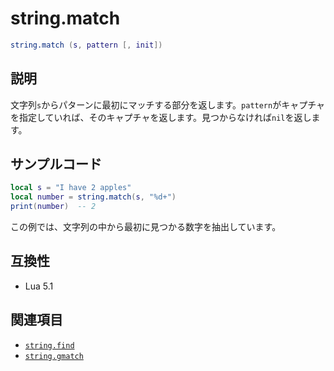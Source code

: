# string.match

```lua
string.match (s, pattern [, init])
```

## 説明

文字列`s`からパターンに最初にマッチする部分を返します。`pattern`がキャプチャを指定していれば、そのキャプチャを返します。見つからなければ`nil`を返します。

## サンプルコード

```lua
local s = "I have 2 apples"
local number = string.match(s, "%d+")
print(number)  -- 2
```

この例では、文字列の中から最初に見つかる数字を抽出しています。

## 互換性

- Lua 5.1

## 関連項目

- [`string.find`](find.md)
- [`string.gmatch`](gmatch.md)